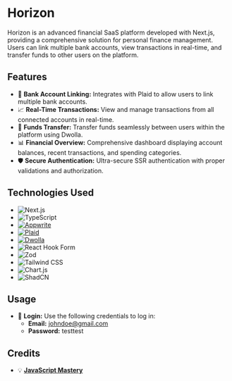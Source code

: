 # Horizon

Horizon is an advanced financial SaaS platform developed with Next.js, providing a comprehensive solution for personal finance management. Users can link multiple bank accounts, view transactions in real-time, and transfer funds to other users on the platform.

## Features

- 🔗 **Bank Account Linking:** Integrates with Plaid to allow users to link multiple bank accounts.
- 📈 **Real-Time Transactions:** View and manage transactions from all connected accounts in real-time.
- 💸 **Funds Transfer:** Transfer funds seamlessly between users within the platform using Dwolla.
- 📊 **Financial Overview:** Comprehensive dashboard displaying account balances, recent transactions, and spending categories.
- 🛡️ **Secure Authentication:** Ultra-secure SSR authentication with proper validations and authorization.

## Technologies Used

- ![Next.js](https://img.shields.io/badge/Next.js-000000?style=flat-square&logo=next.js&logoColor=white)
- ![TypeScript](https://img.shields.io/badge/TypeScript-007ACC?style=flat-square&logo=typescript&logoColor=white)
- [![Appwrite](https://img.shields.io/badge/Appwrite-000000?style=flat-square&logo=appwrite&logoColor=white)](https://appwrite.io/)
- [![Plaid](https://img.shields.io/badge/Plaid-0A1F44?style=flat-square&logo=plaid&logoColor=white)](https://plaid.com/)
- [![Dwolla](https://img.shields.io/badge/Dwolla-2F4F4F?style=flat-square&logo=dwolla&logoColor=white)](https://www.dwolla.com/)
- ![React Hook Form](https://img.shields.io/badge/React_Hook_Form-EC5990?style=flat-square&logo=react&logoColor=white)
- ![Zod](https://img.shields.io/badge/Zod-3E6AAB?style=flat-square&logo=typescript&logoColor=white)
- ![Tailwind CSS](https://img.shields.io/badge/Tailwind_CSS-38B2AC?style=flat-square&logo=tailwind-css&logoColor=white)
- ![Chart.js](https://img.shields.io/badge/Chart.js-F6C343?style=flat-square&logo=chart.js&logoColor=white)
- ![ShadCN](https://img.shields.io/badge/ShadCN-000000?style=flat-square&logo=shadcn&logoColor=white)

## Usage

- 🔑 **Login:** Use the following credentials to log in:
  - **Email:** johndoe@gmail.com
  - **Password:** testtest

## Credits

- 💡 **[JavaScript Mastery](https://www.youtube.com/@javascriptmastery)**
